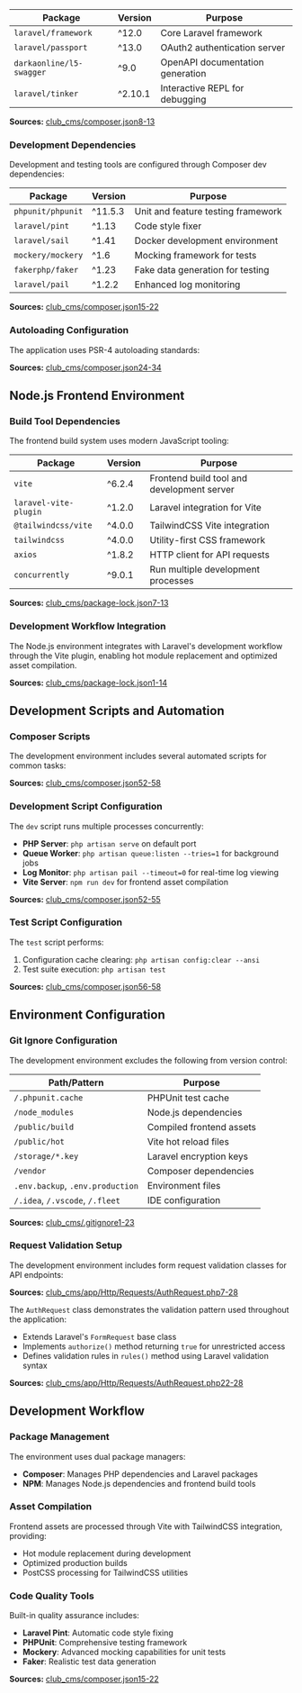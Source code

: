 
| Package | Version | Purpose |
| --- | --- | --- |
| `laravel/framework` | ^12.0 | Core Laravel framework |
| `laravel/passport` | ^13.0 | OAuth2 authentication server |
| `darkaonline/l5-swagger` | ^9.0 | OpenAPI documentation generation |
| `laravel/tinker` | ^2.10.1 | Interactive REPL for debugging |

**Sources:** [club\_cms/composer.json8-13]()

### Development Dependencies

Development and testing tools are configured through Composer dev dependencies:

| Package | Version | Purpose |
| --- | --- | --- |
| `phpunit/phpunit` | ^11.5.3 | Unit and feature testing framework |
| `laravel/pint` | ^1.13 | Code style fixer |
| `laravel/sail` | ^1.41 | Docker development environment |
| `mockery/mockery` | ^1.6 | Mocking framework for tests |
| `fakerphp/faker` | ^1.23 | Fake data generation for testing |
| `laravel/pail` | ^1.2.2 | Enhanced log monitoring |

**Sources:** [club\_cms/composer.json15-22]()

### Autoloading Configuration

The application uses PSR-4 autoloading standards:

**Sources:** [club\_cms/composer.json24-34]()

Node.js Frontend Environment
----------------------------

### Build Tool Dependencies

The frontend build system uses modern JavaScript tooling:

| Package | Version | Purpose |
| --- | --- | --- |
| `vite` | ^6.2.4 | Frontend build tool and development server |
| `laravel-vite-plugin` | ^1.2.0 | Laravel integration for Vite |
| `@tailwindcss/vite` | ^4.0.0 | TailwindCSS Vite integration |
| `tailwindcss` | ^4.0.0 | Utility-first CSS framework |
| `axios` | ^1.8.2 | HTTP client for API requests |
| `concurrently` | ^9.0.1 | Run multiple development processes |

**Sources:** [club\_cms/package-lock.json7-13]()

### Development Workflow Integration

The Node.js environment integrates with Laravel's development workflow through the Vite plugin, enabling hot module replacement and optimized asset compilation.

**Sources:** [club\_cms/package-lock.json1-14]()

Development Scripts and Automation
----------------------------------

### Composer Scripts

The development environment includes several automated scripts for common tasks:

**Sources:** [club\_cms/composer.json52-58]()

### Development Script Configuration

The `dev` script runs multiple processes concurrently:

* **PHP Server**: `php artisan serve` on default port
* **Queue Worker**: `php artisan queue:listen --tries=1` for background jobs
* **Log Monitor**: `php artisan pail --timeout=0` for real-time log viewing
* **Vite Server**: `npm run dev` for frontend asset compilation

**Sources:** [club\_cms/composer.json52-55]()

### Test Script Configuration

The `test` script performs:

1. Configuration cache clearing: `php artisan config:clear --ansi`
2. Test suite execution: `php artisan test`

**Sources:** [club\_cms/composer.json56-58]()

Environment Configuration
-------------------------

### Git Ignore Configuration

The development environment excludes the following from version control:

| Path/Pattern | Purpose |
| --- | --- |
| `/.phpunit.cache` | PHPUnit test cache |
| `/node_modules` | Node.js dependencies |
| `/public/build` | Compiled frontend assets |
| `/public/hot` | Vite hot reload files |
| `/storage/*.key` | Laravel encryption keys |
| `/vendor` | Composer dependencies |
| `.env.backup`, `.env.production` | Environment files |
| `/.idea`, `/.vscode`, `/.fleet` | IDE configuration |

**Sources:** [club\_cms/.gitignore1-23]()

### Request Validation Setup

The development environment includes form request validation classes for API endpoints:

**Sources:** [club\_cms/app/Http/Requests/AuthRequest.php7-28]()

The `AuthRequest` class demonstrates the validation pattern used throughout the application:

* Extends Laravel's `FormRequest` base class
* Implements `authorize()` method returning `true` for unrestricted access
* Defines validation rules in `rules()` method using Laravel validation syntax

**Sources:** [club\_cms/app/Http/Requests/AuthRequest.php22-28]()

Development Workflow
--------------------

### Package Management

The environment uses dual package managers:

* **Composer**: Manages PHP dependencies and Laravel packages
* **NPM**: Manages Node.js dependencies and frontend build tools

### Asset Compilation

Frontend assets are processed through Vite with TailwindCSS integration, providing:

* Hot module replacement during development
* Optimized production builds
* PostCSS processing for TailwindCSS utilities

### Code Quality Tools

Built-in quality assurance includes:

* **Laravel Pint**: Automatic code style fixing
* **PHPUnit**: Comprehensive testing framework
* **Mockery**: Advanced mocking capabilities for unit tests
* **Faker**: Realistic test data generation

**Sources:** [club\_cms/composer.json15-22]()